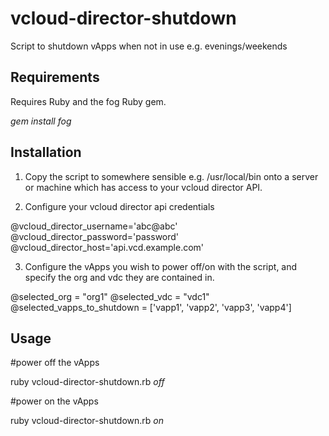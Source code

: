 vcloud-director-shutdown
=================

Script to shutdown vApps when not in use e.g. evenings/weekends

Requirements
-----------

Requires Ruby and the fog Ruby gem.

*gem install fog*

Installation
-----------

1. Copy the script to somewhere sensible e.g. /usr/local/bin onto a server or machine which has access to your vcloud director API.

2. Configure your vcloud director api credentials

@vcloud_director_username='abc@abc'
@vcloud_director_password='password'
@vcloud_director_host='api.vcd.example.com'

3. Configure the vApps you wish to power off/on with the script, and specify the org and vdc they are contained in.

@selected_org = "org1"
@selected_vdc = "vdc1"
@selected_vapps_to_shutdown = ['vapp1', 'vapp2', 'vapp3', 'vapp4']

Usage
-----------

#power off the vApps

ruby vcloud-director-shutdown.rb *off*

#power on the vApps

ruby vcloud-director-shutdown.rb *on*
